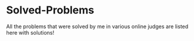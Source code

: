 # Solved-Problems

All the problems that were solved by me in various online judges are listed here with solutions!
